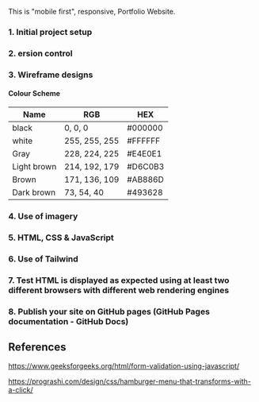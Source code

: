 This is "mobile first", responsive, Portfolio Website.

### 1. Initial project setup

### 2. ersion control

### 3. Wireframe designs

#### Colour Scheme

| Name        | RGB           | HEX     |
| ----------- | ------------- | ------- |
| black       | 0, 0, 0       | #000000 |
| white       | 255, 255, 255 | #FFFFFF |
| Gray        | 228, 224, 225 | #E4E0E1 |
| Light brown | 214, 192, 179 | #D6C0B3 |
| Brown       | 171, 136, 109 | #AB886D |
| Dark brown  | 73, 54, 40    | #493628 |

### 4. Use of imagery

### 5. HTML, CSS & JavaScript

### 6. Use of Tailwind

### 7. Test HTML is displayed as expected using at least two different browsers with different web rendering engines

### 8. Publish your site on GitHub pages (GitHub Pages documentation - GitHub Docs)

## References

https://www.geeksforgeeks.org/html/form-validation-using-javascript/

https://prograshi.com/design/css/hamburger-menu-that-transforms-with-a-click/
